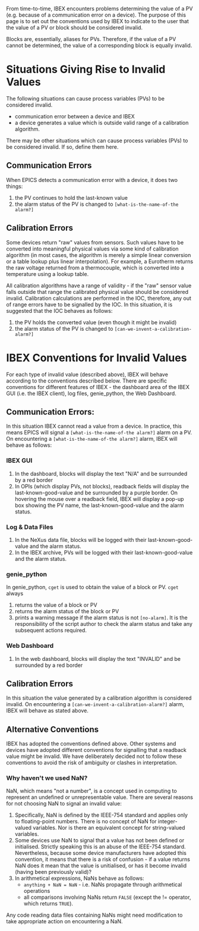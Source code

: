 From time-to-time, IBEX encounters problems determining the value of a PV (e.g. because of a communication error on a device).  The purpose of this page is to set out the conventions used by IBEX to indicate to the user that the value of a PV or block should be considered invalid.

Blocks are, essentially, aliases for PVs.  Therefore, if the value of a PV cannot be determined, the value of a corresponding block is equally invalid.

# Situations Giving Rise to Invalid Values
The following situations can cause process variables (PVs) to be considered invalid.
* communication error between a device and IBEX
* a device generates a value which is outside valid range of a calibration algorithm.

There may be other situations which can cause process variables (PVs) to be considered invalid.  If so, define them here.

## Communication Errors
When EPICS detects a communication error with a device, it does two things:
1. the PV continues to hold the last-known value
1. the alarm status of the PV is changed to `[what-is-the-name-of-the alarm?]`

## Calibration Errors
Some devices return "raw" values from sensors.  Such values have to be converted into meaningful physical values via some kind of calibration algorithm (in most cases, the algorithm is merely a simple linear conversion or a table lookup plus linear interpolation).  For example, a Eurotherm returns the raw voltage returned from a thermocouple, which is converted into a temperature using a lookup table.

All calibration algorithms have a range of validity - if the "raw" sensor value falls outside that range the calibrated physical value should be considered invalid.  Calibration calculations are performed in the IOC, therefore, any out of range errors have to be signalled by the IOC.  In this situation, it is suggested that the IOC behaves as follows:
1. the PV holds the converted value (even though it might be invalid)
1. the alarm status of the PV is changed to `[can-we-invent-a-calibration-alarm?]`

# IBEX Conventions for Invalid Values
For each type of invalid value (described above), IBEX will behave according to the conventions described below.  There are specific conventions for different features of IBEX - the dashboard area of the IBEX GUI (i.e. the IBEX client), log files, genie_python, the Web Dashboard.

## Communication Errors:
In this situation IBEX cannot read a value from a device.  In practice, this means EPICS will signal a `[what-is-the-name-of-the alarm?]` alarm on a PV.  On encountering a `[what-is-the-name-of-the alarm?]` alarm, IBEX will behave as follows:
### IBEX GUI
1. In the dashboard, blocks will display the text "N/A" and be surrounded by a red border
1. In OPIs (which display PVs, not blocks), readback fields will display the last-known-good-value and be surrounded by a purple border.  On hovering the mouse over a readback field, IBEX will display a pop-up box showing the PV name, the last-known-good-value and the alarm status.

### Log & Data Files
1. In the NeXus data file, blocks will be logged with their last-known-good-value and the alarm status.
1. In the IBEX archive, PVs will be logged with their last-known-good-value and the alarm status.

### genie_python
In genie_python, `cget` is used to obtain the value of a block or PV.  `cget` always 
1. returns the value of a block or PV
1. returns the alarm status of the block or PV
1. prints a warning message if the alarm status is not `[no-alarm]`.
It is the responsibility of the script author to check the alarm status and take any subsequent actions required.

### Web Dashboard
1. In the web dashboard, blocks will display the text "INVALID" and be surrounded by a red border

## Calibration Errors
In this situation the value generated by a calibration algorithm is considered invalid.  On encountering a `[can-we-invent-a-calibration-alarm?]` alarm, IBEX will behave as stated above.

## Alternative Conventions
IBEX has adopted the conventions defined above.  Other systems and devices have adopted different conventions for signalling that a readback value might be invalid.  We have deliberately decided not to follow these conventions to avoid the risk of ambiguity or clashes in interpretation.

### Why haven't we used NaN?
NaN, which means "not a number", is a concept used in computing to represent an undefined or unrepresentable value.  There are several reasons for not choosing NaN to signal an invalid value:
1. Specifically, NaN is defined by the IEEE-754 standard and applies only to floating-point numbers.  There is no concept of NaN for integer-valued variables.  Nor is there an equivalent concept for string-valued variables.
1. Some devices use NaN to signal that a value has not been defined or initialised.  Strictly speaking this is an abuse of the IEEE-754 standard.  Nevertheless, because some device manufacturers have adopted this convention, it means that there is a risk of confusion - if a value returns NaN does it mean that the value is unitialised, or has it become invalid (having been previously valid)?
1. In arithmetical expressions, NaNs behave as follows:
   * `anything + NaN = NaN` - i.e. NaNs propagate through arithmetical operations
   * all comparisons involving NaNs return `FALSE` (except the != operator, which returns `TRUE`).

Any code reading data files containing NaNs might need modification to take appropriate action on encountering a NaN.
